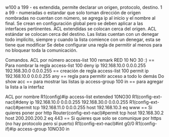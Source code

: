 w100 a 199 - es extendida, permite declarar un origen, protocolo, destino.
1 a 99 - numeradas o estandar que solo toman dirección de origen
nombradas no cuentan con número, se agrega ip al inicio y el nombre al final.
Se crean en configuración global pero se deben aplicar a las interfaces pertinentes.
ACL extendidas se colocan cerca del origen.
ACL estándar se colocan cerca del destino.
Las listas cuentan con un denegar todo implícito, siempre y cuando la lista comience con un denegar, esta se tiene que modificar
Se debe configurar una regla de permitir al menos para no bloquear toda la comunicación.

Comandos.
ACL por número
access-list 100 remark RED 10 NO 30 :) == Para nombrar la regla
access-list 100 deny ip 192.168.10.0 0.0.0.255 192.168.30.0 0.0.0.255 == creación de regla 
access-list 100 permit ip 192.168.10.0 0.0.0.255 any == regla para permitir acceso a todo lo demás
Do show acc == para mostrar las listas
ip access-group 100 in == para agregar la lista a la interfaz

ACL por nombre
R1(config)#ip access-list extended 10NO30
R1(config-ext-nacl)#deny ip 192.168.10.0 0.0.0.255 192.168.30.0 0.0.0.255
R1(config-ext-nacl)#permit tcp 192.168.11.0 0.0.0.255 host 192.168.10.3 eq www == Si quieres poner por http
Router(config-ext-nacl)#permit tcp host 192.168.30.2 host 200.200.200.2 eq 443 == Si quieres que solo se comunique por https (no hay protocolo pero sí puerto)
R1(config-ext-nacl)#int g0/0
R1(config-if)#ip access-group 10NO30 in


